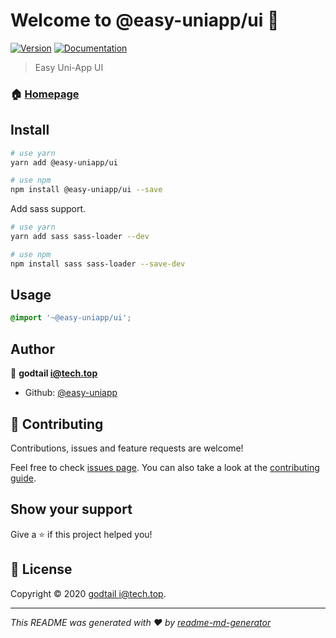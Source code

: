 # Welcome to @easy-uniapp/ui 👋

[![Version](https://img.shields.io/npm/v/@easy-uniapp/ui.svg)](https://www.npmjs.com/package/@easy-uniapp/ui)
[![Documentation](https://img.shields.io/badge/documentation-yes-brightgreen.svg)](https://github.com/easy-uniapp/ui#readme)

> Easy Uni-App UI

### 🏠 [Homepage](https://github.com/easy-uniapp/ui#readme)

## Install

```sh
# use yarn
yarn add @easy-uniapp/ui

# use npm
npm install @easy-uniapp/ui --save
```

Add sass support.

```sh
# use yarn
yarn add sass sass-loader --dev

# use npm
npm install sass sass-loader --save-dev
```

## Usage

```scss
@import '~@easy-uniapp/ui';
```

## Author

👤 **godtail <i@tech.top>**

- Github: [@easy-uniapp](https://github.com/easy-uniapp)

## 🤝 Contributing

Contributions, issues and feature requests are welcome!

Feel free to check [issues page](https://github.com/easy-uniapp/ui/issues). You can also take a look at the [contributing guide](https://github.com/easy-uniapp/ui/blob/master/CONTRIBUTING.md).

## Show your support

Give a ⭐️ if this project helped you!

## 📝 License

Copyright © 2020 [godtail <i@tech.top>](https://github.com/easy-uniapp).

---

_This README was generated with ❤️ by [readme-md-generator](https://github.com/kefranabg/readme-md-generator)_
